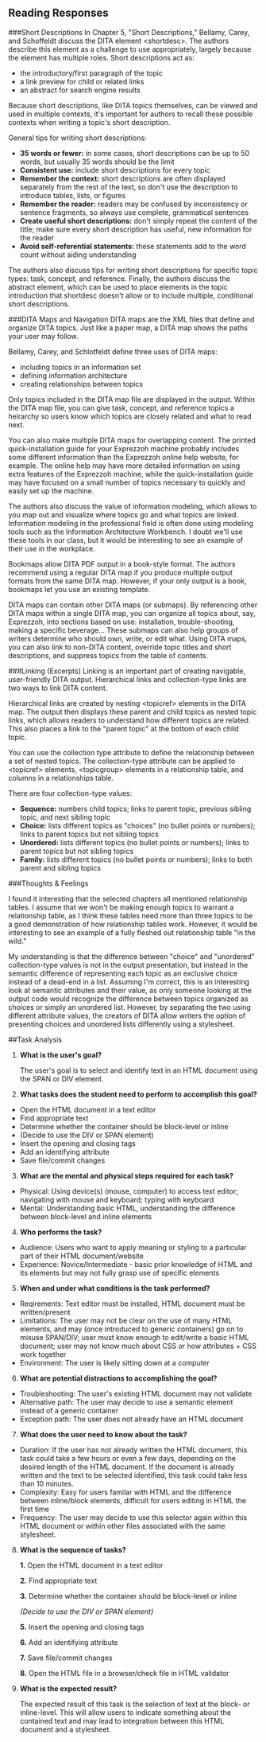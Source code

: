 ## Reading Responses
###Short Descriptions
In Chapter 5, "Short Descriptions," Bellamy, Carey, and Schoffeldt discuss the DITA element &lt;shortdesc&gt;. The authors describe this element as a challenge to use appropriately, largely because the element has multiple roles. Short descriptions act as:
- the introductory/first paragraph of the topic
- a link preview for child or related links
- an abstract for search engine results

Because short descriptions, like DITA topics themselves, can be viewed and used in multiple contexts, it's important for authors to recall these possible contexts when writing a topic's short description. 

General tips for writing short descriptions:
- **35 words or fewer:** in some cases, short descriptions can be up to 50 words, but usually 35 words should be the limit
- **Consistent use:** include short descriptions for every topic
- **Remember the context:** short descriptions are often displayed separately from the rest of the text, so don't use the description to introduce tables, lists, or figures
- **Remember the reader:** readers may be confused by inconsistency or sentence fragments, so always use complete, grammatical sentences
- **Create useful short descriptions:** don't simply repeat the content of the title; make sure every short description has useful, new information for the reader
- **Avoid self-referential statements:** these statements add to the word count without aiding understanding

The authors also discuss tips for writing short descriptions for specific topic types: task, concept, and reference. Finally, the authors discuss the abstract element, which can be used to place elements in the topic introduction that shortdesc doesn't allow or to include multiple, conditional short descriptions.

###DITA Maps and Navigation
DITA maps are the XML files that define and organize DITA topics. Just like a paper map, a DITA map shows the paths your user may follow.

Bellamy, Carey, and Schlotfeldt define three uses of DITA maps:
- including topics in an information set
- defining information architecture
- creating relationships between topics

Only topics included in the DITA map file are displayed in the output. Within the DITA map file, you can give task, concept, and reference topics a heirarchy so users know which topics are closely related and what to read next.

You can also make multiple DITA maps for overlapping content. The printed quick-installation guide for your Exprezzoh machine probably includes some different information than the Exprezzoh online help website, for example. The online help may have more detailed information on using extra features of the Exprezzoh machine, while the quick-installation guide may have focused on a small number of topics necessary to quickly and easily set up the machine.

The authors also discuss the value of information modeling, which allows to you map out and visualize where topics go and what topics are linked. Information modeling in the professional field is often done using modeling tools such as the Information Architecture Workbench. I doubt we'll use these tools in our class, but it would be interesting to see an example of their use in the workplace. 

Bookmaps allow DITA PDF output in a book-style format. The authors recommend using a regular DITA map if you produce multiple output formats from the same DITA map. However, if your only output is a book, bookmaps let you use an existing template.

DITA maps can contain other DITA maps (or submaps). By referencing other DITA maps within a single DITA map, you can organize all topics about, say, Exprezzoh, into sections based on use: installation, trouble-shooting, making a specific beverage... These submaps can also help groups of writers determine who should own, write, or edit what. Using DITA maps, you can also link to non-DITA content, override topic titles and short descriptions, and suppress topics from the table of contents.

###Linking (Excerpts)
Linking is an important part of creating navigable, user-friendly DITA output. Hierarchical links and collection-type links are two ways to link DITA content. 

Hierarchical links are created by nesting &lt;topicref&gt; elements in the DITA map. The output then displays these parent and child topics as nested topic links, which allows readers to understand how different topics are related. This also places a link to the "parent topic" at the bottom of each child topic.

You can use the collection type attribute to define the relationship between a set of nested topics. The collection-type attribute can be applied to &lt;topicref&gt; elements, &lt;topicgroup&gt; elements in a relationship table, and columns in a relationships table. 

There are four collection-type values:
- **Sequence:** numbers child topics; links to parent topic, previous sibling topic, and next sibling topic
- **Choice:** lists different topics as "choices" (no bullet points or numbers); links to parent topics but not sibling topics
- **Unordered:** lists different topics (no bullet points or numbers); links to parent topics but not sibling topics
- **Family:** lists different topics (no bullet points or numbers); links to both parent and sibling topics

###Thoughts & Feelings

I found it interesting that the selected chapters all mentioned relationship tables. I assume that we won't be making enough topics to warrant a relationship table, as I think these tables need more than three topics to be a good demonstration of how relationship tables work. However, it would be interesting to see an example of a fully fleshed out relationship table "in the wild."

My understanding is that the difference between "choice" and "unordered" collection-type values is not in the output presentation, but instead in the semantic difference of representing each topic as an exclusive choice instead of a dead-end in a list. Assuming I'm correct, this is an interesting look at semantic attributes and their value, as only someone looking at the output code would recognize the difference between topics organized as choices or simply an unordered list. However, by separating the two using different attribute values, the creators of DITA allow writers the option of presenting choices and unordered lists differently using a stylesheet.

##Task Analysis
1. **What is the user's goal?**

	The user's goal is to select and identify text in an HTML document using the SPAN or DIV element.

2. **What tasks does the student need to perform to accomplish this goal?**
  * Open the HTML document in a text editor
  * Find appropriate text
  * Determine whether the container should be block-level or inline
  * (Decide to use the DIV or SPAN element)
  * Insert the opening and closing tags
  * Add an identifying attribute
  * Save file/commit changes
  
3. **What are the mental and physical steps required for each task?**
  * Physical: Using device(s) (mouse, computer) to access text editor; navigating with mouse and keyboard; typing with keyboard
  * Mental: Understanding basic HTML, understanding the difference between block-level and inline elements
  
4. **Who performs the task?**
  * Audience: Users who want to apply meaning or styling to a particular part of their HTML document/website
  * Experience: Novice/Intermediate - basic prior knowledge of HTML and its elements but may not fully grasp use of specific elements
  
5. **When and under what conditions is the task performed?**
  * Reqirements: Text editor must be installed, HTML document must be written/present
  * Limitations: The user may not be clear on the use of many HTML elements, and may (once introduced to generic containers) go on to misuse SPAN/DIV; user must know enough to edit/write a basic HTML document; user may not know much about CSS or how attributes + CSS work together
  * Environment: The user is likely sitting down at a computer
  
6. **What are potential distractions to accomplishing the goal?**
  * Troubleshooting: The user's existing HTML document may not validate
  * Alternative path: The user may decide to use a semantic element instead of a generic container
  * Exception path: The user does not already have an HTML document
  
7. **What does the user need to know about the task?**
  * Duration: If the user has not already written the HTML document, this task could take a few hours or even a few days, depending on the desired length of the HTML document. If the document is already written and the text to be selected identified, this task could take less than 10 minutes.
  * Complexity: Easy for users familar with HTML and the difference between inline/block elements, difficult for users editing in HTML the first time 
  * Frequency: The user may decide to use this selector again within this HTML document or within other files associated with the same stylesheet.
  
8. **What is the sequence of tasks?**

	**1.** Open the HTML document in a text editor
    
	**2.** Find appropriate text
    
	**3.** Determine whether the container should be block-level or inline
    
	_(Decide to use the DIV or SPAN element)_
        
	**5.** Insert the opening and closing tags
    
	**6.** Add an identifying attribute
    
	**7.** Save file/commit changes
    
	**8.** Open the HTML file in a browser/check file in HTML validator

9. **What is the expected result?**

	The expected result of this task is the selection of text at the block- or inline-level. This will allow users to indicate something about the contained text and may lead to integration between this HTML document and a stylesheet.
